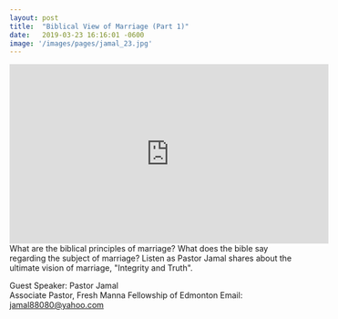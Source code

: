 ```yaml
---
layout: post
title:  "Biblical View of Marriage (Part 1)"
date:   2019-03-23 16:16:01 -0600
image: '/images/pages/jamal_23.jpg'
---
```

<iframe width="560" height="315" src="https://www.youtube.com/embed/kpyYoztiFZs" frameborder="0" allow="accelerometer; autoplay; encrypted-media; gyroscope; picture-in-picture" allowfullscreen></iframe>
What are the biblical principles of marriage? What does the bible say regarding the subject of marriage? 
Listen as Pastor Jamal shares about the ultimate vision of marriage, "Integrity and Truth". 
<br>

Guest Speaker: Pastor Jamal <br>
Associate Pastor, Fresh Manna Fellowship of Edmonton 
Email: jamal88080@yahoo.com

